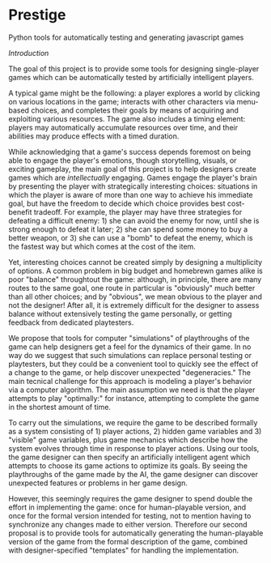 # Prestige
Python tools for automatically testing and generating javascript games

*Introduction*

The goal of this project is to provide some tools for designing
single-player games which can be automatically tested by artificially
intelligent players.

A typical game might be the following: a player explores a world by
clicking on various locations in the game; interacts with other
characters via menu-based choices, and completes their goals by means
of acquiring and exploiting various resources.  The game also includes
a timing element: players may automatically accumulate resources over
time, and their abilities may produce effects with a timed duration.

While acknowledging that a game's success depends foremost on being
able to engage the player's emotions, though storytelling, visuals, or
exciting gameplay, the main goal of this project is to help designers
create games which are *intellectually* engaging.  Games engage the
player's brain by presenting the player with strategically interesting
choices: situations in which the player is aware of more than one way
to achieve his immediate goal, but have the freedom to decide which
choice provides best cost-benefit tradeoff.  For example, the player
may have three strategies for defeating a difficult enemy: 1) she can
avoid the enemy for now, until she is strong enough to defeat it
later; 2) she can spend some money to buy a better weapon, or 3) she
can use a "bomb" to defeat the enemy, which is the fastest way but
which comes at the cost of the item.

Yet, interesting choices cannot be created simply by designing a
multiplicity of options.  A common problem in big budget and homebrewn
games alike is poor "balance" throughtout the game: although, in
principle, there are many routes to the same goal, one route in
particular is "obviously" much better than all other choices; and by
"obvious", we mean obvious to the player and not the designer!  After
all, it is extremely difficult for the designer to assess balance
without extensively testing the game personally, or getting feedback
from dedicated playtesters.

We propose that tools for computer "simulations" of playthroughs of
the game can help designers get a feel for the dynamics of their game.
In no way do we suggest that such simulations can replace personal
testing or playtesters, but they could be a convenient tool to quickly
see the effect of a change to the game, or help discover unexpected
"degeneracies."  The main tecnical challenge for this approach is
modeling a player's behavior via a computer algorithm.  The main
assumption we need is that the player attempts to play "optimally:"
for instance, attempting to complete the game in the shortest amount
of time.

To carry out the simulations, we require the game to be described
formally as a system consisting of 1) player actions, 2) hidden game
variables and 3) "visible" game variables, plus game mechanics which
describe how the system evolves through time in response to player
actions.  Using our tools, the game designer can then specify an
artificially intelligent agent which attempts to choose its game
actions to optimize its goals.  By seeing the playthroughs of the game
made by the AI, the game designer can discover unexpected features or
problems in her game design.

However, this seemingly requires the game designer to spend double the
effort in implementing the game: once for human-playable version, and
once for the formal version intended for testing, not to mention having
to synchronize any changes made to either version.  Therefore our
second proposal is to provide tools for automatically generating the
human-playable version of the game from the formal description of the
game, combined with designer-specified "templates" for handling the
implementation.


